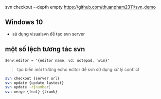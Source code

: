 svn checkout --depth empty https://github.com/thuanpham2311/svn_demo



## Windows 10

- sử dụng visualsvn để tạo svn server

## một số lệch tương tác svn


```pwsh
$env:editor = '{editor name, vd: notepad, nvim}'
```
> tạo biến môi trường echo editor để svn sử dụng xử lý conflict


```bash
svn checkout {server url}
svn update {update lastest}
svn update -r{number}
svn merge {feat} {trunk}
```
